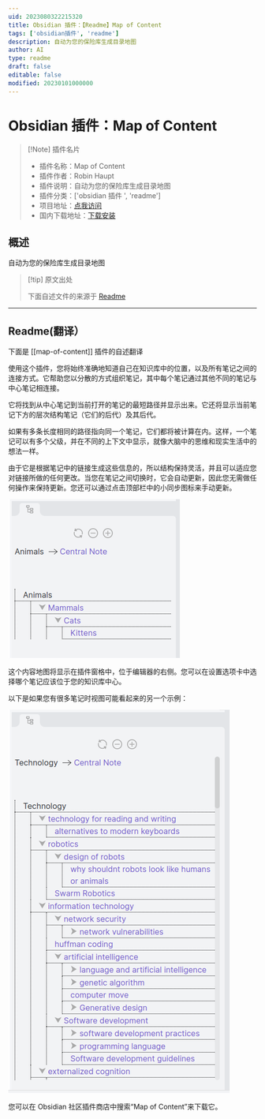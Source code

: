```yaml
---
uid: 2023080322215320
title: Obsidian 插件：【Readme】Map of Content
tags: ['obsidian插件', 'readme']
description: 自动为您的保险库生成目录地图
author: AI
type: readme
draft: false
editable: false
modified: 20230101000000
---
```


# Obsidian 插件：Map of Content

> [!Note] 插件名片
> - 插件名称：Map of Content
> - 插件作者：Robin Haupt
> - 插件说明：自动为您的保险库生成目录地图
> - 插件分类：['obsidian 插件 ', 'readme']
> - 项目地址：[点我访问](https://github.com/Robin-Haupt-1/Obsidian-Map-of-Content)
> - 国内下载地址：[下载安装](https://pkmer.cn/products/plugin/pluginMarket/?map-of-content)

## 概述

自动为您的保险库生成目录地图

> [!tip] 原文出处
>
>下面自述文件的来源于 [Readme](https://ghproxy.net/https://raw.githubusercontent.com/Robin-Haupt-1/Obsidian-Map-of-Content/main/README.md)
>

---

## Readme(翻译）

下面是 [[map-of-content]] 插件的自述翻译

使用这个插件，您将始终准确地知道自己在知识库中的位置，以及所有笔记之间的连接方式。它帮助您以分散的方式组织笔记，其中每个笔记通过其他不同的笔记与中心笔记相连接。

它将找到从中心笔记到当前打开的笔记的最短路径并显示出来。它还将显示当前笔记下方的层次结构笔记（它们的后代）及其后代。

如果有多条长度相同的路径指向同一个笔记，它们都将被计算在内。这样，一个笔记可以有多个父级，并在不同的上下文中显示，就像大脑中的思维和现实生活中的想法一样。

由于它是根据笔记中的链接生成这些信息的，所以结构保持灵活，并且可以适应您对链接所做的任何更改。当您在笔记之间切换时，它会自动更新，因此您无需做任何操作来保持更新。您还可以通过点击顶部栏中的小同步图标来手动更新。

![内容地图示例](https://raw.githubusercontent.com/Robin-Haupt-1/Obsidian-Map-of-Content/main/doc/view.png "内容地图示例")

这个内容地图将显示在插件窗格中，位于编辑器的右侧。您可以在设置选项卡中选择哪个笔记应该位于您的知识库中心。

以下是如果您有很多笔记时视图可能看起来的另一个示例：

![第二个示例的内容地图](https://raw.githubusercontent.com/Robin-Haupt-1/Obsidian-Map-of-Content/main/doc/example%203.png "第二个示例的内容地图")

您可以在 Obsidian 社区插件商店中搜索“Map of Content”来下载它。
